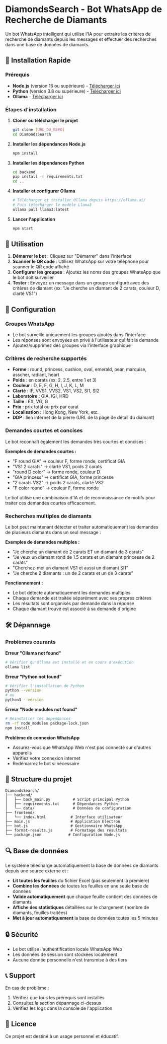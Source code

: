 # DiamondsSearch - Bot WhatsApp de Recherche de Diamants

Un bot WhatsApp intelligent qui utilise l'IA pour extraire les critères de recherche de diamants depuis les messages et effectuer des recherches dans une base de données de diamants.

## 🚀 Installation Rapide

### Prérequis
- **Node.js** (version 16 ou supérieure) - [Télécharger ici](https://nodejs.org/)
- **Python** (version 3.8 ou supérieure) - [Télécharger ici](https://www.python.org/downloads/)
- **Ollama** - [Télécharger ici](https://ollama.ai/)

### Étapes d'installation

1. **Cloner ou télécharger le projet**
   ```bash
   git clone [URL_DU_REPO]
   cd DiamondsSearch
   ```

2. **Installer les dépendances Node.js**
   ```bash
   npm install
   ```

3. **Installer les dépendances Python**
   ```bash
   cd backend
   pip install -r requirements.txt
   cd ..
   ```

4. **Installer et configurer Ollama**
   ```bash
   # Télécharger et installer Ollama depuis https://ollama.ai/
   # Puis télécharger le modèle Llama3
   ollama pull llama3:latest
   ```

5. **Lancer l'application**
   ```bash
   npm start
   ```

## 📱 Utilisation

1. **Démarrer le bot** : Cliquez sur "Démarrer" dans l'interface
2. **Scanner le QR code** : Utilisez WhatsApp sur votre téléphone pour scanner le QR code affiché
3. **Configurer les groupes** : Ajoutez les noms des groupes WhatsApp que le bot doit surveiller
4. **Tester** : Envoyez un message dans un groupe configuré avec des critères de diamant (ex: "Je cherche un diamant de 2 carats, couleur D, clarté VS1")

## 🔧 Configuration

### Groupes WhatsApp
- Le bot surveille uniquement les groupes ajoutés dans l'interface
- Les réponses sont envoyées en privé à l'utilisateur qui fait la demande
- Ajoutez/supprimez des groupes via l'interface graphique

### Critères de recherche supportés
- **Forme** : round, princess, cushion, oval, emerald, pear, marquise, asscher, radiant, heart
- **Poids** : en carats (ex: 2, 2.5, entre 1 et 3)
- **Couleur** : D, E, F, G, H, I, J, K, L, M
- **Clarté** : IF, VVS1, VVS2, VS1, VS2, SI1, SI2
- **Laboratoire** : GIA, IGI, HRD
- **Taille** : EX, VG, G
- **Prix** : prix total ou prix par carat
- **Localisation** : Hong Kong, New York, etc.
- **DDP** : lien internet de la pierre (URL de la page de détail du diamant)

### Demandes courtes et concises
Le bot reconnaît également les demandes très courtes et concises :

**Exemples de demandes courtes :**
- "F round GIA" → couleur F, forme ronde, certificat GIA
- "VS1 2 carats" → clarté VS1, poids 2 carats
- "round D color" → forme ronde, couleur D
- "GIA princess" → certificat GIA, forme princesse
- "2 carats VS2" → poids 2 carats, clarté VS2
- "F color round" → couleur F, forme ronde

Le bot utilise une combinaison d'IA et de reconnaissance de motifs pour traiter ces demandes courtes efficacement.

### Recherches multiples de diamants
Le bot peut maintenant détecter et traiter automatiquement les demandes de plusieurs diamants dans un seul message :

**Exemples de demandes multiples :**
- "Je cherche un diamant de 2 carats ET un diamant de 3 carats"
- "Je veux un diamant rond de 1.5 carats et un diamant princesse de 2 carats"
- "Cherchez-moi un diamant VS1 et aussi un diamant SI1"
- "Je cherche 2 diamants : un de 2 carats et un de 3 carats"

**Fonctionnement :**
- Le bot détecte automatiquement les demandes multiples
- Chaque demande est traitée séparément avec ses propres critères
- Les résultats sont organisés par demande dans la réponse
- Chaque diamant trouvé est associé à sa demande d'origine

## 🛠️ Dépannage

### Problèmes courants

**Erreur "Ollama not found"**
```bash
# Vérifier qu'Ollama est installé et en cours d'exécution
ollama list
```

**Erreur "Python not found"**
```bash
# Vérifier l'installation de Python
python --version
# ou
python3 --version
```

**Erreur "Node modules not found"**
```bash
# Réinstaller les dépendances
rm -rf node_modules package-lock.json
npm install
```

**Problème de connexion WhatsApp**
- Assurez-vous que WhatsApp Web n'est pas connecté sur d'autres appareils
- Vérifiez votre connexion internet
- Redémarrez le bot si nécessaire

## 📁 Structure du projet

```
DiamondsSearch/
├── backend/
│   ├── back_main.py          # Script principal Python
│   ├── requirements.txt      # Dépendances Python
│   └── data/                 # Données de configuration
├── frontend/
│   └── index.html           # Interface utilisateur
├── main.js                  # Application Electron
├── bot.js                   # Gestionnaire WhatsApp
├── format-results.js        # Formatage des résultats
└── package.json            # Configuration Node.js
```

## 🔍 Base de données

Le système télécharge automatiquement la base de données de diamants depuis une source externe et :
- **Lit toutes les feuilles** du fichier Excel (pas seulement la première)
- **Combine les données** de toutes les feuilles en une seule base de données
- **Valide automatiquement** que chaque feuille contient des données de diamants
- **Affiche des statistiques** détaillées sur le chargement (nombre de diamants, feuilles traitées)
- **Met à jour automatiquement** la base de données toutes les 5 minutes

## 🔒 Sécurité

- Le bot utilise l'authentification locale WhatsApp Web
- Les données de session sont stockées localement
- Aucune donnée personnelle n'est transmise à des tiers

## 📞 Support

En cas de problème :
1. Vérifiez que tous les prérequis sont installés
2. Consultez la section dépannage ci-dessus
3. Vérifiez les logs dans la console de l'application

## 📝 Licence

Ce projet est destiné à un usage personnel et éducatif.